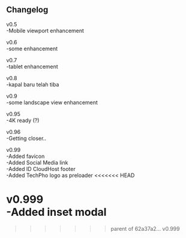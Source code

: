 ## Changelog

v0.5  
-Mobile viewport enhancement

v0.6  
-some enhancement

v0.7  
-tablet enhancement

v0.8  
-kapal baru telah tiba

v0.9  
-some landscape view enhancement

v0.95  
-4K ready (?)

v0.96  
-Getting closer..

v0.99  
-Added favicon  
-Added Social Media link  
-Added ID CloudHost footer  
-Added TechPho logo as preloader
<<<<<<< HEAD

v0.999  
-Added inset modal
=======
>>>>>>> parent of 62a37a2... v0.999
